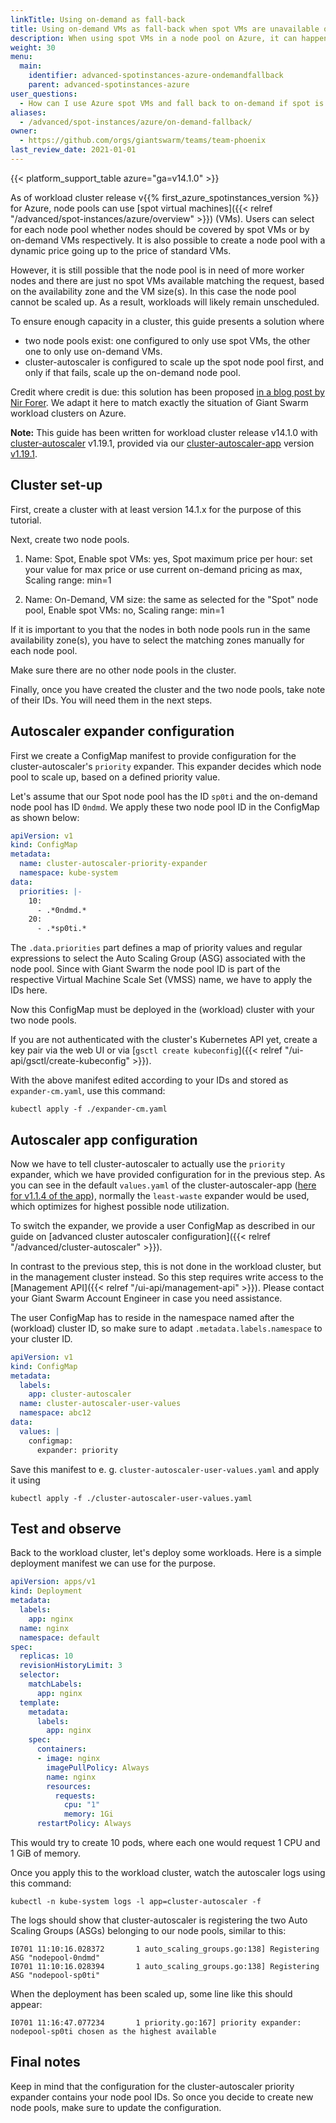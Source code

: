 ```yaml
---
linkTitle: Using on-demand as fall-back
title: Using on-demand VMs as fall-back when spot VMs are unavailable on Azure
description: When using spot VMs in a node pool on Azure, it can happen that the node pool cannot be scaled up as not enough spot VMs are available. This guide shows you how to configure cluster-autoscaler in a way to provide on-demand VMs as a back-up automatically.
weight: 30
menu:
  main:
    identifier: advanced-spotinstances-azure-ondemandfallback
    parent: advanced-spotinstances-azure
user_questions:
  - How can I use Azure spot VMs and fall back to on-demand if spot is unavailable?
aliases:
  - /advanced/spot-instances/azure/on-demand-fallback/
owner:
  - https://github.com/orgs/giantswarm/teams/team-phoenix
last_review_date: 2021-01-01
---
```


{{< platform_support_table azure="ga=v14.1.0" >}}

As of workload cluster release v{{% first_azure_spotinstances_version %}} for Azure, node pools can use [spot virtual machines]({{< relref "/advanced/spot-instances/azure/overview" >}}) (VMs). Users can select for each node pool whether nodes should be covered by spot VMs or by on-demand VMs respectively. It is also possible to create a node pool with a dynamic price going up to the price of standard VMs.

However, it is still possible that the node pool is in need of more worker nodes and there are just no spot VMs available matching the request, based on the availability zone and the VM size(s). In this case the node pool cannot be scaled up. As a result, workloads will likely remain unscheduled.

To ensure enough capacity in a cluster, this guide presents a solution where

- two node pools exist: one configured to only use spot VMs, the other one to only use on-demand VMs.
- cluster-autoscaler is configured to scale up the spot node pool first, and only if that fails, scale up the on-demand node pool.

Credit where credit is due: this solution has been proposed [in a blog post by Nir Forer](https://blog.doit-intl.com/running-eks-workloads-on-spot-instances-with-on-demand-instances-fallback-14bef39ce689). We adapt it here to match exactly the situation of Giant Swarm workload clusters on Azure.

**Note:** This guide has been written for workload cluster release v14.1.0 with [cluster-autoscaler](https://github.com/kubernetes/autoscaler) v1.19.1, provided via our [cluster-autoscaler-app](https://github.com/giantswarm/cluster-autoscaler-app) version [v1.19.1](https://github.com/giantswarm/cluster-autoscaler-app/releases/tag/v1.19.1).

## Cluster set-up

First, create a cluster with at least version 14.1.x for the purpose of this tutorial.

Next, create two node pools.

1. Name: Spot,
   Enable spot VMs: yes,
   Spot maximum price per hour: set your value for max price or use current on-demand pricing as max,
   Scaling range: min=1

2. Name: On-Demand,
   VM size: the same as selected for the "Spot" node pool,
   Enable spot VMs: no,
   Scaling range: min=1

If it is important to you that the nodes in both node pools run in the same availability zone(s), you have to select the matching zones manually for each node pool.

Make sure there are no other node pools in the cluster.

Finally, once you have created the cluster and the two node pools, take note of their IDs. You will need them in the next steps.

## Autoscaler expander configuration

First we create a ConfigMap manifest to provide configuration for the cluster-autoscaler's `priority` expander. This expander decides which node pool to scale up, based on a defined priority value.

Let's assume that our Spot node pool has the ID `sp0ti` and the on-demand node pool has ID `0ndmd`. We apply these two node pool ID in the ConfigMap as shown below:

```yaml
apiVersion: v1
kind: ConfigMap
metadata:
  name: cluster-autoscaler-priority-expander
  namespace: kube-system
data:
  priorities: |-
    10:
      - .*0ndmd.*
    20:
      - .*sp0ti.*
```

The `.data.priorities` part defines a map of priority values and regular expressions to select the Auto Scaling Group (ASG) associated with the node pool. Since with Giant Swarm the node pool ID is part of the respective Virtual Machine Scale Set (VMSS) name, we have to apply the IDs here.

Now this ConfigMap must be deployed in the (workload) cluster with your two node pools.

If you are not authenticated with the cluster's Kubernetes API yet, create a key pair via the web UI or via [`gsctl create kubeconfig`]({{< relref "/ui-api/gsctl/create-kubeconfig" >}}).

With the above manifest edited according to your IDs and stored as `expander-cm.yaml`, use this command:

```nohighlight
kubectl apply -f ./expander-cm.yaml
```

## Autoscaler app configuration

Now we have to tell cluster-autoscaler to actually use the `priority` expander, which we have provided configuration for in the previous step. As you can see in the default `values.yaml` of the cluster-autoscaler-app ([here for v1.1.4 of the app](https://github.com/giantswarm/cluster-autoscaler-app/blob/v1.1.4/helm/cluster-autoscaler-app/values.yaml#L12)), normally the `least-waste` expander would be used, which optimizes for highest possible node utilization.

To switch the expander, we provide a user ConfigMap as described in our guide on [advanced cluster autoscaler configuration]({{< relref "/advanced/cluster-autoscaler" >}}).

In contrast to the previous step, this is not done in the workload cluster, but in the management cluster instead. So this step requires write access to the [Management API]({{< relref "/ui-api/management-api" >}}). Please contact your Giant Swarm Account Engineer in case you need assistance.

The user ConfigMap has to reside in the namespace named after the (workload) cluster ID, so make sure to adapt `.metadata.labels.namespace` to your cluster ID.

```yaml
apiVersion: v1
kind: ConfigMap
metadata:
  labels:
    app: cluster-autoscaler
  name: cluster-autoscaler-user-values
  namespace: abc12
data:
  values: |
    configmap:
      expander: priority
```

Save this manifest to e. g. `cluster-autoscaler-user-values.yaml` and apply it using

```nohighlight
kubectl apply -f ./cluster-autoscaler-user-values.yaml
```

## Test and observe

Back to the workload cluster, let's deploy some workloads. Here is a simple deployment manifest we can use for the purpose.

```yaml
apiVersion: apps/v1
kind: Deployment
metadata:
  labels:
    app: nginx
  name: nginx
  namespace: default
spec:
  replicas: 10
  revisionHistoryLimit: 3
  selector:
    matchLabels:
      app: nginx
  template:
    metadata:
      labels:
        app: nginx
    spec:
      containers:
      - image: nginx
        imagePullPolicy: Always
        name: nginx
        resources:
          requests:
            cpu: "1"
            memory: 1Gi
      restartPolicy: Always
```

This would try to create 10 pods, where each one would request 1 CPU and 1 GiB of memory.

Once you apply this to the workload cluster, watch the autoscaler logs using this command:

```nohighlight
kubectl -n kube-system logs -l app=cluster-autoscaler -f
```

The logs should show that cluster-autoscaler is registering the two Auto Scaling Groups (ASGs) belonging to our node pools, similar to this:

```nohighlight
I0701 11:10:16.028372       1 auto_scaling_groups.go:138] Registering ASG "nodepool-0ndmd"
I0701 11:10:16.028394       1 auto_scaling_groups.go:138] Registering ASG "nodepool-sp0ti"
```

When the deployment has been scaled up, some line like this should appear:

```nohighlight
I0701 11:16:47.077234       1 priority.go:167] priority expander: nodepool-sp0ti chosen as the highest available
```

## Final notes

Keep in mind that the configuration for the cluster-autoscaler priority expander contains your node pool IDs. So once you decide to create new node pools, make sure to update the configuration.
